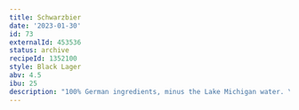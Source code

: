 ```yaml
---
title: Schwarzbier
date: '2023-01-30'
id: 73
externalId: 453536
status: archive
recipeId: 1352100
style: Black Lager
abv: 4.5
ibu: 25
description: "100% German ingredients, minus the Lake Michigan water. \U0001F609 When I turned 21, this was the first beer style I truly savored. It's deceptively quaffable, with just a hint of dark roasted malt goodness."
---
```

